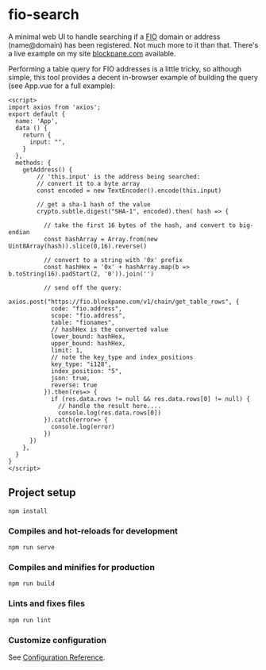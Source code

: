 # fio-search

A minimal web UI to handle searching if a [FIO](https://fioprotocol.io) domain or address (name@domain) has
been registered. Not much more to it than that. There's a live example on my site [blockpane.com](https://snap.blockpane.com/fio-search/index.html)
available.

Performing a table query for FIO addresses is a little tricky, so although simple, this tool provides 
a decent in-browser example of building the query (see App.vue for 
a full example):

```vue
<script>
import axios from 'axios';
export default {
  name: 'App',
  data () {
    return {
      input: "",
    }
  },
  methods: {  
    getAddress() {
        // 'this.input' is the address being searched:
        // convert it to a byte array
        const encoded = new TextEncoder().encode(this.input)
  
        // get a sha-1 hash of the value
        crypto.subtle.digest("SHA-1", encoded).then( hash => {
  
          // take the first 16 bytes of the hash, and convert to big-endian
          const hashArray = Array.from(new Uint8Array(hash)).slice(0,16).reverse()
  
          // convert to a string with '0x' prefix
          const hashHex = '0x' + hashArray.map(b => b.toString(16).padStart(2, '0')).join('')
  
          // send off the query:
          axios.post("https://fio.blockpane.com/v1/chain/get_table_rows", {
            code: "fio.address",
            scope: "fio.address",
            table: "fionames",
            // hashHex is the converted value
            lower_bound: hashHex,
            upper_bound: hashHex,
            limit: 1,
            // note the key_type and index_positions
            key_type: "i128",
            index_position: "5",
            json: true,
            reverse: true
          }).then(res=> {
            if (res.data.rows != null && res.data.rows[0] != null) {
              // handle the result here....
              console.log(res.data.rows[0])
          }).catch(error=> {
            console.log(error)
          })
      })
    },
  }
}
</script>
```

## Project setup
```
npm install
```

### Compiles and hot-reloads for development
```
npm run serve
```

### Compiles and minifies for production
```
npm run build
```

### Lints and fixes files
```
npm run lint
```

### Customize configuration
See [Configuration Reference](https://cli.vuejs.org/config/).
